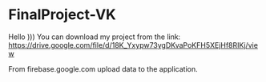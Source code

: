 # FinalProject-VK
Hello )))
You can download my project from the link: 
https://drive.google.com/file/d/18K_Yxypw73ygDKvaPoKFH5XEjHf8RIKj/view

From firebase.google.com upload data to the application. 
